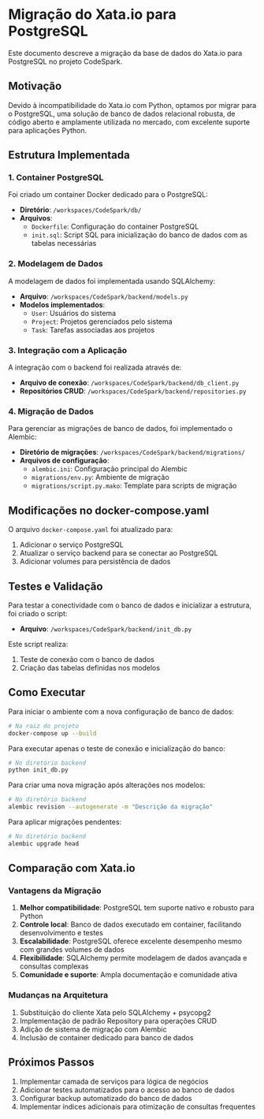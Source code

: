 # Migração do Xata.io para PostgreSQL

Este documento descreve a migração da base de dados do Xata.io para PostgreSQL no projeto CodeSpark.

## Motivação

Devido à incompatibilidade do Xata.io com Python, optamos por migrar para o PostgreSQL, uma solução de banco de dados relacional robusta, de código aberto e amplamente utilizada no mercado, com excelente suporte para aplicações Python.

## Estrutura Implementada

### 1. Container PostgreSQL

Foi criado um container Docker dedicado para o PostgreSQL:

- **Diretório**: `/workspaces/CodeSpark/db/`
- **Arquivos**:
  - `Dockerfile`: Configuração do container PostgreSQL
  - `init.sql`: Script SQL para inicialização do banco de dados com as tabelas necessárias

### 2. Modelagem de Dados

A modelagem de dados foi implementada usando SQLAlchemy:

- **Arquivo**: `/workspaces/CodeSpark/backend/models.py`
- **Modelos implementados**:
  - `User`: Usuários do sistema
  - `Project`: Projetos gerenciados pelo sistema
  - `Task`: Tarefas associadas aos projetos

### 3. Integração com a Aplicação

A integração com o backend foi realizada através de:

- **Arquivo de conexão**: `/workspaces/CodeSpark/backend/db_client.py`
- **Repositórios CRUD**: `/workspaces/CodeSpark/backend/repositories.py`

### 4. Migração de Dados

Para gerenciar as migrações de banco de dados, foi implementado o Alembic:

- **Diretório de migrações**: `/workspaces/CodeSpark/backend/migrations/`
- **Arquivos de configuração**:
  - `alembic.ini`: Configuração principal do Alembic
  - `migrations/env.py`: Ambiente de migração
  - `migrations/script.py.mako`: Template para scripts de migração

## Modificações no docker-compose.yaml

O arquivo `docker-compose.yaml` foi atualizado para:

1. Adicionar o serviço PostgreSQL
2. Atualizar o serviço backend para se conectar ao PostgreSQL
3. Adicionar volumes para persistência de dados

## Testes e Validação

Para testar a conectividade com o banco de dados e inicializar a estrutura, foi criado o script:

- **Arquivo**: `/workspaces/CodeSpark/backend/init_db.py`

Este script realiza:
1. Teste de conexão com o banco de dados
2. Criação das tabelas definidas nos modelos

## Como Executar

Para iniciar o ambiente com a nova configuração de banco de dados:

```bash
# Na raiz do projeto
docker-compose up --build
```

Para executar apenas o teste de conexão e inicialização do banco:

```bash
# No diretório backend
python init_db.py
```

Para criar uma nova migração após alterações nos modelos:

```bash
# No diretório backend
alembic revision --autogenerate -m "Descrição da migração"
```

Para aplicar migrações pendentes:

```bash
# No diretório backend
alembic upgrade head
```

## Comparação com Xata.io

### Vantagens da Migração

1. **Melhor compatibilidade**: PostgreSQL tem suporte nativo e robusto para Python
2. **Controle local**: Banco de dados executado em container, facilitando desenvolvimento e testes
3. **Escalabilidade**: PostgreSQL oferece excelente desempenho mesmo com grandes volumes de dados
4. **Flexibilidade**: SQLAlchemy permite modelagem de dados avançada e consultas complexas
5. **Comunidade e suporte**: Ampla documentação e comunidade ativa

### Mudanças na Arquitetura

1. Substituição do cliente Xata pelo SQLAlchemy + psycopg2
2. Implementação de padrão Repository para operações CRUD
3. Adição de sistema de migração com Alembic
4. Inclusão de container dedicado para banco de dados

## Próximos Passos

1. Implementar camada de serviços para lógica de negócios
2. Adicionar testes automatizados para o acesso ao banco de dados
3. Configurar backup automatizado do banco de dados
4. Implementar índices adicionais para otimização de consultas frequentes 